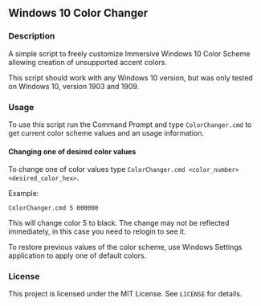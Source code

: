 Windows 10 Color Changer
------------------------

### Description
A simple script to freely customize Immersive Windows 10 Color Scheme allowing
creation of unsupported accent colors.

This script should work with any Windows 10 version, but was only tested on
Windows 10, version 1903 and 1909.

### Usage
To use this script run the Command Prompt and type `ColorChanger.cmd` to get
current color scheme values and an usage information.

#### Changing one of desired color values
To change one of color values type `ColorChanger.cmd <color_number>
<desired_color_hex>`.

Example:
```
ColorChanger.cmd 5 000000
```
This will change color 5 to black. The change may not be reflected immediately,
in this case you need to relogin to see it.

To restore previous values of the color scheme, use Windows Settings application
to apply one of default colors.

### License
This project is licensed under the MIT License. See `LICENSE` for details.
